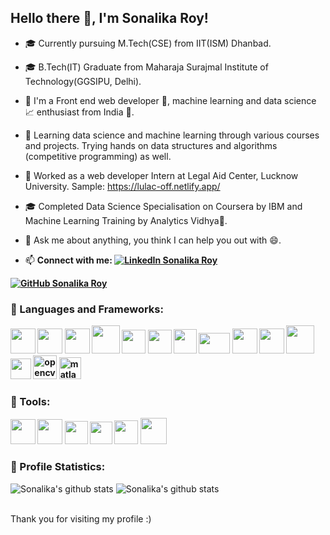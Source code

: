 ## Hello there 👋, I'm Sonalika Roy!

- 🎓 Currently pursuing M.Tech(CSE) from IIT(ISM) Dhanbad.
- 🎓 B.Tech(IT) Graduate from Maharaja Surajmal Institute of Technology(GGSIPU, Delhi).
- 🔭 I'm a Front end web developer 📲, machine learning and data science 📈 enthusiast from India 🚀.
- 🌱 Learning data science and machine learning through various courses and projects. Trying hands on data structures and algorithms (competitive programming) as well.
- 💼 Worked as a web developer Intern at Legal Aid Center, Lucknow University. Sample: <a href="https://lulac-off.netlify.app/">https://lulac-off.netlify.app/</a>
- 🎓 Completed Data Science Specialisation on Coursera by IBM and Machine Learning Training by Analytics Vidhya🥇.

- 💬 Ask me about anything, you think I can help you out with 😄.
- 📫 <b> Connect with me: <a href="https://www.linkedin.com/in/sonalikaroy00/">
        <img src="https://img.shields.io/badge/LinkedIn--_.svg?style=social&logo=linkedin" alt="LinkedIn Sonalika Roy">
    </a>

<a href="https://github.com/sonalikaroy13">
        <img src="https://img.shields.io/github/followers/sonalikaroy13.svg?label=GitHub&style=social" alt="GitHub Sonalika Roy">
    </a> 

### 📌 Languages and Frameworks: <p align="center">

<img height="40px" width="40px"  src="https://img.icons8.com/color/48/4a90e2/c-programming.png"/>
        
<img height="40px" width="40px" src="https://img.icons8.com/color/100/000000/c-plus-plus-logo.png"/>

<img height="40px" width="40px" src="https://img.icons8.com/color/100/000000/python.png"/>
        
<img height="45px" width="45px" src="https://img.icons8.com/color/100/000000/java-coffee-cup-logo.png"/>

<img height="38px" width="38px" src="https://img.icons8.com/color/100/000000/html-5.png"/>

<img height="38px" width="38px" src="https://img.icons8.com/color/100/000000/css3.png"/>

<img height="39px" width="37px" src="https://img.icons8.com/color/96/000000/javascript.png"/>
        
<img height="33px" width="50px" src="https://upload.wikimedia.org/wikipedia/en/9/9e/JQuery_logo.svg"/> 

<img height="40px" width="40px" src="https://img.icons8.com/color/100/000000/bootstrap.png"/>
        
<img height="40px" width="40px" src="https://img.icons8.com/color/32/000000/sass.png"/>

<img height="45px" width="45px" src="https://img.icons8.com/ios/100/000000/mysql-logo.png"/>

<img height="33px" width="33px" src="https://upload.wikimedia.org/wikipedia/commons/thumb/2/2d/Tensorflow_logo.svg/957px-Tensorflow_logo.svg.png"/>

<img height="38px" width="38px" src="https://www.vectorlogo.zone/logos/opencv/opencv-icon.svg" alt="opencv"/>  

<img height="35px" width="35px" src="https://upload.wikimedia.org/wikipedia/commons/2/21/Matlab_Logo.png?20170128174110" alt="matlab"/>  

### 📌 Tools: <p align="center">

<img height="40px" width="40px" src="https://img.icons8.com/color/100/000000/git.png"/>

<img height="40px" width="40px" src="https://img.icons8.com/color/100/000000/bitbucket.png"/>

<img height="37px" width="37px" src="https://upload.wikimedia.org/wikipedia/commons/thumb/3/38/Jupyter_logo.svg/1200px-Jupyter_logo.svg.png">

<img height="36px" width="36px" src="https://colab.research.google.com/img/colab_favicon_256px.png">

<img height="38px" width="38px" src="https://img.icons8.com/nolan/100/visual-studio-code-2019.png"/>

<img height="42px" width="42px" src="https://img.icons8.com/color/100/000000/sublime-text.png"/>

</p>

</b>

### 📌 Profile Statistics: <p align="center">
        
![Sonalika's github stats](https://github-readme-stats.vercel.app/api?username=sonalikaroy13&theme=tokyonight&hide=stars&show_icons=true&count_private=true&include_all_commits=true)
![Sonalika's github stats](https://github-readme-stats.vercel.app/api/top-langs/?username=sonalikaroy13&layout=compact&card_width=250&card_height=180&theme=tokyonight)

<!-- [![GitHub Streak](https://github-readme-streak-stats.herokuapp.com/?user=sonalikaroy13)](https://github.com/sonalikaroy13/github-readme-streak-stats) 

![](https://github-profile-trophy.vercel.app/?username=sonalikaroy13) -->
</p>
<br />
Thank you for visiting my profile :)
